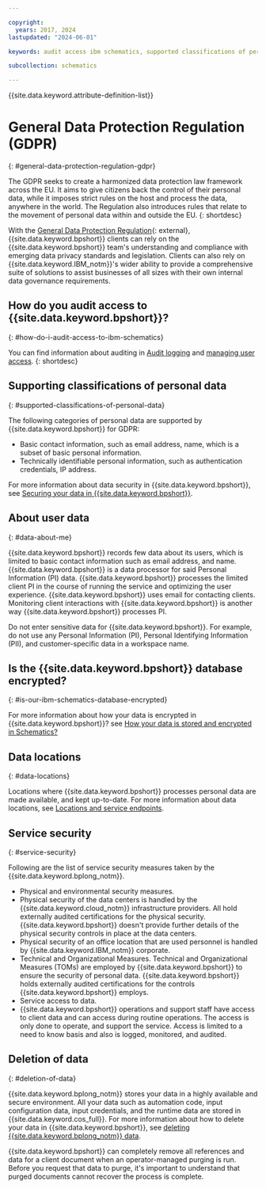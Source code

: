 ```yaml
---

copyright:
  years: 2017, 2024
lastupdated: "2024-06-01"

keywords: audit access ibm schematics, supported classifications of personal data, personal data, sensitive personal data, restrictions on processing, encrypt data, data locations, service security, delete data

subcollection: schematics

---
```


{{site.data.keyword.attribute-definition-list}}

# General Data Protection Regulation (GDPR)
{: #general-data-protection-regulation-gdpr}

The GDPR seeks to create a harmonized data protection law framework across the EU. It aims to give citizens back the control of their personal data, while it imposes strict rules on the host and process the data, anywhere in the world. The Regulation also introduces rules that relate to the movement of personal data within and outside the EU. 
{: shortdesc}

With the [General Data Protection Regulation](https://gdpr.eu/){: external}, {{site.data.keyword.bpshort}} clients can rely on
the {{site.data.keyword.bpshort}} team's understanding and compliance with emerging data privacy standards and legislation. Clients can also rely on {{site.data.keyword.IBM_notm}}'s wider ability to provide a comprehensive suite of solutions to assist businesses of all sizes with their own internal data governance requirements.

## How do you audit access to {{site.data.keyword.bpshort}}?
{: #how-do-i-audit-access-to-ibm-schematics}

You can find information about auditing in [Audit logging](/docs/schematics?topic=schematics-at_events) and [managing user access](/docs/schematics?topic=schematics-access#access-roles).
{: shortdesc}

## Supporting classifications of personal data
{: #supported-classifications-of-personal-data}

The following categories of personal data are supported by {{site.data.keyword.bpshort}} for GDPR:

- Basic contact information, such as email address, name, which is a subset of basic personal information.
- Technically identifiable personal information, such as authentication credentials, IP address.

For more information about data security in {{site.data.keyword.bpshort}}, see [Securing your data in {{site.data.keyword.bpshort}}](/docs/schematics?topic=schematics-secure-data).

## About user data
{: #data-about-me}

{{site.data.keyword.bpshort}} records few data about its users, which is limited to basic contact information such as email address, and name. {{site.data.keyword.bpshort}} is a data processor for said Personal Information (PI) data. {{site.data.keyword.bpshort}} processes the limited client PI in the course of running the service and optimizing the user experience. {{site.data.keyword.bpshort}} uses email for contacting clients. Monitoring client interactions with {{site.data.keyword.bpshort}} is another way {{site.data.keyword.bpshort}} processes PI. 

Do not enter sensitive data for {{site.data.keyword.bpshort}}. For example, do not use any Personal Information (PI), Personal Identifying Information (PII), and customer-specific data in a workspace name.

## Is the {{site.data.keyword.bpshort}} database encrypted?
{: #is-our-ibm-schematics-database-encrypted}

For more information about how your data is encrypted in {{site.data.keyword.bpshort}}? see [How your data is stored and encrypted in Schematics?](/docs/schematics?topic=schematics-secure-data#data-storage)

## Data locations
{: #data-locations}

Locations where {{site.data.keyword.bpshort}} processes personal data are made available, and kept up-to-date. For more information about data locations, see [Locations and service endpoints](/docs/schematics?topic=schematics-locations).

## Service security
{: #service-security}

Following are the list of service security measures taken by the {{site.data.keyword.bplong_notm}}.

- Physical and environmental security measures.
- Physical security of the data centers is handled by the {{site.data.keyword.cloud_notm}} infrastructure providers. All hold externally audited certifications for the physical security. {{site.data.keyword.bpshort}} doesn't provide further details of the physical security controls in place at the data centers.
- Physical security of an office location that are used personnel is handled by {{site.data.keyword.IBM_notm}} corporate.
- Technical and Organizational Measures. Technical and Organizational Measures (TOMs) are employed by {{site.data.keyword.bpshort}} to ensure the security of personal data. {{site.data.keyword.bpshort}} holds externally audited certifications for the controls {{site.data.keyword.bpshort}} employs.
- Service access to data.
- {{site.data.keyword.bpshort}} operations and support staff have access to client data and can access during routine operations. The access is only done to operate, and support the service. Access is limited to a need to know basis and also is logged, monitored, and audited.

## Deletion of data
{: #deletion-of-data}

{{site.data.keyword.bplong_notm}} stores your data in a highly available and secure environment. All your data such as automation code, input configuration data, input credentials, and the runtime data are stored in {{site.data.keyword.cos_full}}. For more information about how to delete your data in {{site.data.keyword.bpshort}}, see [deleting {{site.data.keyword.bplong_notm}} data](/docs/schematics?topic=schematics-delete-schematics-data-intro).

{{site.data.keyword.bpshort}} can completely remove all references and data for a client document when an operator-managed purging is run. Before you request that data to purge, it's important to understand that purged documents cannot recover the process is complete.


